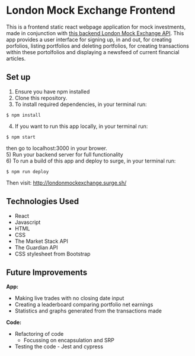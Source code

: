 # London Mock Exchange Frontend
This is a frontend static react webpage application for mock investments, made in conjunction with [this backend London Mock Exchange API](https://github.com/arabellaknowles/london-mock-exchange-backend). This app provides a user interface for signing up, in and out, for creating porfolios, listing portfolios and deleting portfolios, for creating transactions within these portolfolios and displaying a newsfeed of current financial articles. 

## Set up
1) Ensure you have npm installed
2) Clone this repository.
3) To install required dependencies, in your terminal run:
```
$ npm install
```
4) If you want to run this app locally, in your terminal run:
```
$ npm start
```
then go to localhost:3000 in your brower.  
5) Run your backend server for full functionality   
6) To run a build of this app and deploy to surge, in your terminal run:
```
$ npm run deploy
```
Then visit: http://londonmockexchange.surge.sh/

## Technologies Used
- React
- Javascript
- HTML
- CSS
- The Market Stack API 
- The Guardian API
- CSS stylesheet from Bootstrap

## Future Improvements
**App:**  

- Making live trades with no closing date input
- Creating a leaderboard comparing portfolio net earnings
- Statistics and graphs generated from the transactions made 

**Code:**   
- Refactoring of code
  - Focussing on encapsulation and SRP
- Testing the code - Jest and cypress
